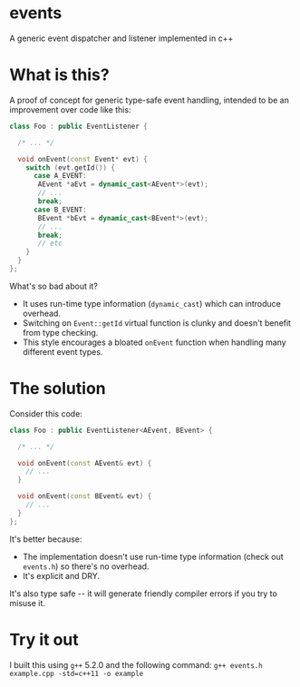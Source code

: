 # events

A generic event dispatcher and listener implemented in c++


# What is this?

A proof of concept for generic type-safe event handling, intended to be an improvement over code like this:

```c++
class Foo : public EventListener {

  /* ... */

  void onEvent(const Event* evt) {
    switch (evt.getId()) {
      case A_EVENT:
       AEvent *aEvt = dynamic_cast<AEvent*>(evt);
       // ...
       break;
      case B_EVENT:
       BEvent *bEvt = dynamic_cast<BEvent*>(evt);
       // ...
       break;
       // etc
    }
  }
};
```

What's so bad about it?

* It uses run-time type information (`dynamic_cast`) which can introduce overhead.
* Switching on `Event::getId` virtual function is clunky and doesn't benefit from type checking.
* This style encourages a bloated `onEvent` function when handling many different event types.

# The solution

Consider this code:

```c++
class Foo : public EventListener<AEvent, BEvent> {

  /* ... */

  void onEvent(const AEvent& evt) {
    // ...
  }

  void onEvent(const BEvent& evt) {
    // ...
  }
};
```

It's better because:

* The implementation doesn't use run-time type information (check out `events.h`) so there's no overhead.
* It's explicit and DRY.

It's also type safe -- it will generate friendly compiler errors if you try to misuse it.

# Try it out

I built this using `g++` 5.2.0 and the following command: `g++ events.h example.cpp -std=c++11 -o example`
